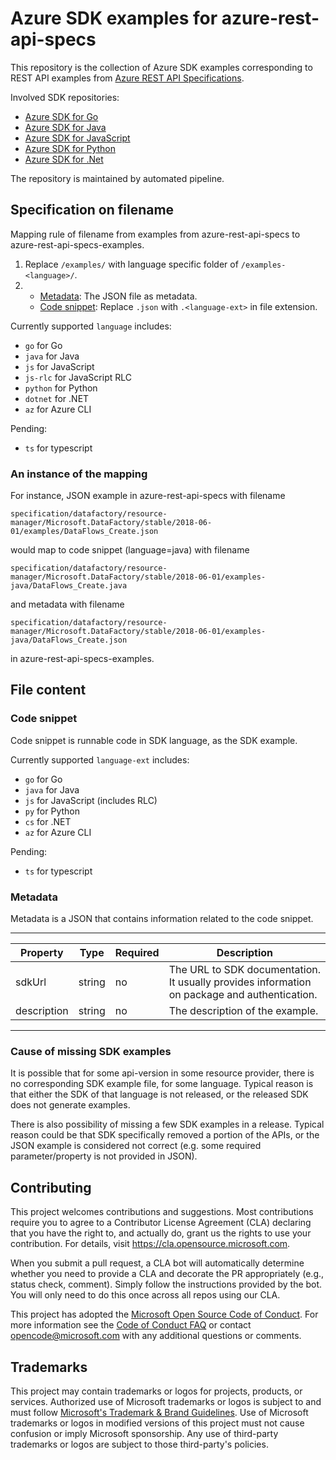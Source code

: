 # Azure SDK examples for azure-rest-api-specs

This repository is the collection of Azure SDK examples corresponding to REST API examples from [Azure REST API Specifications](https://github.com/Azure/azure-rest-api-specs).

Involved SDK repositories:
- [Azure SDK for Go](https://github.com/Azure/azure-sdk-for-go)
- [Azure SDK for Java](https://github.com/Azure/azure-sdk-for-java)
- [Azure SDK for JavaScript](https://github.com/Azure/azure-sdk-for-js)
- [Azure SDK for Python](https://github.com/Azure/azure-sdk-for-python)
- [Azure SDK for .Net](https://github.com/Azure/azure-sdk-for-net)

The repository is maintained by automated pipeline.

## Specification on filename

Mapping rule of filename from examples from azure-rest-api-specs to azure-rest-api-specs-examples.
1. Replace `/examples/` with language specific folder of `/examples-<language>/`.
2. - [Metadata](#metadata): The JSON file as metadata.
   - [Code snippet](#code-snippet): Replace `.json` with `.<language-ext>` in file extension.

Currently supported `language` includes:
- `go` for Go
- `java` for Java
- `js` for JavaScript
- `js-rlc` for JavaScript RLC
- `python` for Python
- `dotnet` for .NET
- `az` for Azure CLI

Pending:
- `ts` for typescript

### An instance of the mapping

For instance, JSON example in azure-rest-api-specs with filename
```
specification/datafactory/resource-manager/Microsoft.DataFactory/stable/2018-06-01/examples/DataFlows_Create.json
```
would map to code snippet (language=java) with filename
```
specification/datafactory/resource-manager/Microsoft.DataFactory/stable/2018-06-01/examples-java/DataFlows_Create.java
```
and metadata with filename
```
specification/datafactory/resource-manager/Microsoft.DataFactory/stable/2018-06-01/examples-java/DataFlows_Create.json
```
in azure-rest-api-specs-examples.

## File content

### Code snippet

Code snippet is runnable code in SDK language, as the SDK example.

Currently supported `language-ext` includes:
- `go` for Go
- `java` for Java
- `js` for JavaScript (includes RLC)
- `py` for Python
- `cs` for .NET
- `az` for Azure CLI

Pending:
- `ts` for typescript

### Metadata

Metadata is a JSON that contains information related to the code snippet.

----
| Property | Type | Required | Description
-|-|-|-
| sdkUrl | string | no | The URL to SDK documentation. It usually provides information on package and authentication.
| description | string | no | The description of the example.
----

### Cause of missing SDK examples

It is possible that for some api-version in some resource provider, there is no corresponding SDK example file, for some language.
Typical reason is that either the SDK of that language is not released, or the released SDK does not generate examples.

There is also possibility of missing a few SDK examples in a release.
Typical reason could be that SDK specifically removed a portion of the APIs, or the JSON example is considered not correct (e.g. some required parameter/property is not provided in JSON).

## Contributing

This project welcomes contributions and suggestions.  Most contributions require you to agree to a
Contributor License Agreement (CLA) declaring that you have the right to, and actually do, grant us
the rights to use your contribution. For details, visit https://cla.opensource.microsoft.com.

When you submit a pull request, a CLA bot will automatically determine whether you need to provide
a CLA and decorate the PR appropriately (e.g., status check, comment). Simply follow the instructions
provided by the bot. You will only need to do this once across all repos using our CLA.

This project has adopted the [Microsoft Open Source Code of Conduct](https://opensource.microsoft.com/codeofconduct/).
For more information see the [Code of Conduct FAQ](https://opensource.microsoft.com/codeofconduct/faq/) or
contact [opencode@microsoft.com](mailto:opencode@microsoft.com) with any additional questions or comments.

## Trademarks

This project may contain trademarks or logos for projects, products, or services. Authorized use of Microsoft 
trademarks or logos is subject to and must follow 
[Microsoft's Trademark & Brand Guidelines](https://www.microsoft.com/en-us/legal/intellectualproperty/trademarks/usage/general).
Use of Microsoft trademarks or logos in modified versions of this project must not cause confusion or imply Microsoft sponsorship.
Any use of third-party trademarks or logos are subject to those third-party's policies.
